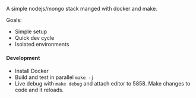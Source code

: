 
A simple nodejs/mongo stack manged with docker and make.

Goals:
* Simple setup
* Quick dev cycle
* Isolated environments

#### Development

* Install Docker
* Build and test in parallel `make -j`
* Live debug with `make debug` and attach editor to 5858. Make changes to code and it reloads.
